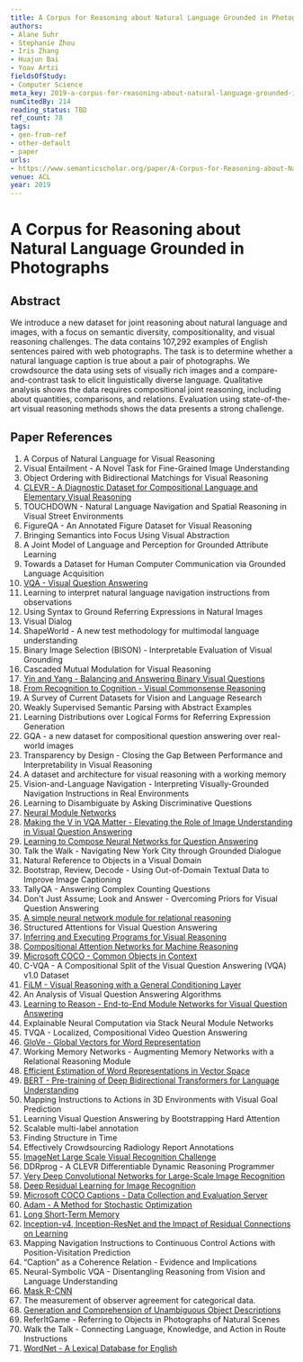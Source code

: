 ```yaml
---
title: A Corpus for Reasoning about Natural Language Grounded in Photographs
authors:
- Alane Suhr
- Stephanie Zhou
- Iris Zhang
- Huajun Bai
- Yoav Artzi
fieldsOfStudy:
- Computer Science
meta_key: 2019-a-corpus-for-reasoning-about-natural-language-grounded-in-photographs
numCitedBy: 214
reading_status: TBD
ref_count: 78
tags:
- gen-from-ref
- other-default
- paper
urls:
- https://www.semanticscholar.org/paper/A-Corpus-for-Reasoning-about-Natural-Language-in-Suhr-Zhou/cf336d272a30d6ad6141db67faa64deb8791cd61?sort=total-citations
venue: ACL
year: 2019
---
```


# A Corpus for Reasoning about Natural Language Grounded in Photographs

## Abstract

We introduce a new dataset for joint reasoning about natural language and images, with a focus on semantic diversity, compositionality, and visual reasoning challenges. The data contains 107,292 examples of English sentences paired with web photographs. The task is to determine whether a natural language caption is true about a pair of photographs. We crowdsource the data using sets of visually rich images and a compare-and-contrast task to elicit linguistically diverse language. Qualitative analysis shows the data requires compositional joint reasoning, including about quantities, comparisons, and relations. Evaluation using state-of-the-art visual reasoning methods shows the data presents a strong challenge.

## Paper References

1. A Corpus of Natural Language for Visual Reasoning
2. Visual Entailment - A Novel Task for Fine-Grained Image Understanding
3. Object Ordering with Bidirectional Matchings for Visual Reasoning
4. [CLEVR - A Diagnostic Dataset for Compositional Language and Elementary Visual Reasoning](2017-clevr-a-diagnostic-dataset-for-compositional-language-and-elementary-visual-reasoning)
5. TOUCHDOWN - Natural Language Navigation and Spatial Reasoning in Visual Street Environments
6. FigureQA - An Annotated Figure Dataset for Visual Reasoning
7. Bringing Semantics into Focus Using Visual Abstraction
8. A Joint Model of Language and Perception for Grounded Attribute Learning
9. Towards a Dataset for Human Computer Communication via Grounded Language Acquisition
10. [VQA - Visual Question Answering](2015-vqa-visual-question-answering)
11. Learning to interpret natural language navigation instructions from observations
12. Using Syntax to Ground Referring Expressions in Natural Images
13. Visual Dialog
14. ShapeWorld - A new test methodology for multimodal language understanding
15. Binary Image Selection (BISON) - Interpretable Evaluation of Visual Grounding
16. Cascaded Mutual Modulation for Visual Reasoning
17. [Yin and Yang - Balancing and Answering Binary Visual Questions](2016-yin-and-yang-balancing-and-answering-binary-visual-questions)
18. [From Recognition to Cognition - Visual Commonsense Reasoning](2019-from-recognition-to-cognition-visual-commonsense-reasoning)
19. A Survey of Current Datasets for Vision and Language Research
20. Weakly Supervised Semantic Parsing with Abstract Examples
21. Learning Distributions over Logical Forms for Referring Expression Generation
22. GQA - a new dataset for compositional question answering over real-world images
23. Transparency by Design - Closing the Gap Between Performance and Interpretability in Visual Reasoning
24. A dataset and architecture for visual reasoning with a working memory
25. Vision-and-Language Navigation - Interpreting Visually-Grounded Navigation Instructions in Real Environments
26. Learning to Disambiguate by Asking Discriminative Questions
27. [Neural Module Networks](2016-neural-module-networks)
28. [Making the V in VQA Matter - Elevating the Role of Image Understanding in Visual Question Answering](2017-making-the-v-in-vqa-matter-elevating-the-role-of-image-understanding-in-visual-question-answering)
29. [Learning to Compose Neural Networks for Question Answering](2016-learning-to-compose-neural-networks-for-question-answering)
30. Talk the Walk - Navigating New York City through Grounded Dialogue
31. Natural Reference to Objects in a Visual Domain
32. Bootstrap, Review, Decode - Using Out-of-Domain Textual Data to Improve Image Captioning
33. TallyQA - Answering Complex Counting Questions
34. Don't Just Assume; Look and Answer - Overcoming Priors for Visual Question Answering
35. [A simple neural network module for relational reasoning](2017-a-simple-neural-network-module-for-relational-reasoning)
36. Structured Attentions for Visual Question Answering
37. [Inferring and Executing Programs for Visual Reasoning](2017-inferring-and-executing-programs-for-visual-reasoning)
38. [Compositional Attention Networks for Machine Reasoning](2018-compositional-attention-networks-for-machine-reasoning)
39. [Microsoft COCO - Common Objects in Context](2014-microsoft-coco-common-objects-in-context)
40. C-VQA - A Compositional Split of the Visual Question Answering (VQA) v1.0 Dataset
41. [FiLM - Visual Reasoning with a General Conditioning Layer](2018-film-visual-reasoning-with-a-general-conditioning-layer)
42. An Analysis of Visual Question Answering Algorithms
43. [Learning to Reason - End-to-End Module Networks for Visual Question Answering](2017-learning-to-reason-end-to-end-module-networks-for-visual-question-answering)
44. Explainable Neural Computation via Stack Neural Module Networks
45. TVQA - Localized, Compositional Video Question Answering
46. [GloVe - Global Vectors for Word Representation](2014-glove-global-vectors-for-word-representation)
47. Working Memory Networks - Augmenting Memory Networks with a Relational Reasoning Module
48. [Efficient Estimation of Word Representations in Vector Space](2013-efficient-estimation-of-word-representations-in-vector-space)
49. [BERT - Pre-training of Deep Bidirectional Transformers for Language Understanding](2019-bert.md)
50. Mapping Instructions to Actions in 3D Environments with Visual Goal Prediction
51. Learning Visual Question Answering by Bootstrapping Hard Attention
52. Scalable multi-label annotation
53. Finding Structure in Time
54. Effectively Crowdsourcing Radiology Report Annotations
55. [ImageNet Large Scale Visual Recognition Challenge](2015-imagenet-large-scale-visual-recognition-challenge)
56. DDRprog - A CLEVR Differentiable Dynamic Reasoning Programmer
57. [Very Deep Convolutional Networks for Large-Scale Image Recognition](2014-vggnet.md)
58. [Deep Residual Learning for Image Recognition](2015-resnet.md)
59. [Microsoft COCO Captions - Data Collection and Evaluation Server](2015-microsoft-coco-captions-data-collection-and-evaluation-server)
60. [Adam - A Method for Stochastic Optimization](2015-adam-a-method-for-stochastic-optimization)
61. [Long Short-Term Memory](1997-long-short-term-memory)
62. [Inception-v4, Inception-ResNet and the Impact of Residual Connections on Learning](2017-inception-v4-inception-resnet-and-the-impact-of-residual-connections-on-learning)
63. Mapping Navigation Instructions to Continuous Control Actions with Position-Visitation Prediction
64. “Caption” as a Coherence Relation - Evidence and Implications
65. Neural-Symbolic VQA - Disentangling Reasoning from Vision and Language Understanding
66. [Mask R-CNN](2017-mask-r-cnn.md)
67. The measurement of observer agreement for categorical data.
68. [Generation and Comprehension of Unambiguous Object Descriptions](2016-generation-and-comprehension-of-unambiguous-object-descriptions)
69. ReferItGame - Referring to Objects in Photographs of Natural Scenes
70. Walk the Talk - Connecting Language, Knowledge, and Action in Route Instructions
71. [WordNet - A Lexical Database for English](1992-wordnet-a-lexical-database-for-english)

